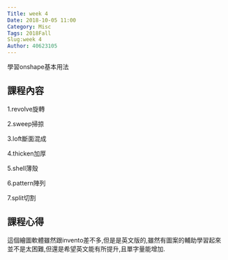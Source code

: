 ```yaml
---
Title: week 4
Date: 2018-10-05 11:00
Category: Misc
Tags: 2018Fall
Slug:week 4
Author: 40623105
---
```


學習onshape基本用法

<!-- PELICAN_END_SUMMARY -->

課程內容
----

1.revolve旋轉

2.sweep掃掠

3.loft斷面混成

4.thicken加厚

5.shell薄殼

6.pattern陣列

7.split切割



課程心得
----

這個繪圖軟體雖然跟invento差不多,但是是英文版的,雖然有圖案的輔助學習起來並不是太困難,但還是希望英文能有所提升,且單字量能增加.


